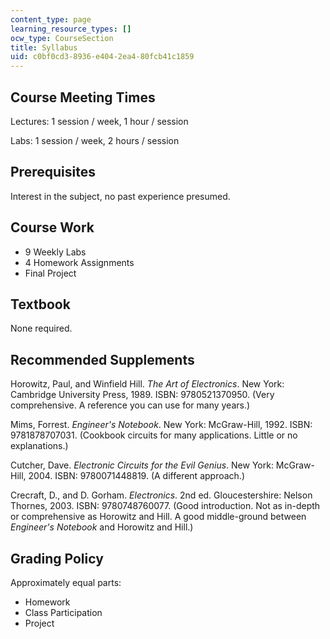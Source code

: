 ```yaml
---
content_type: page
learning_resource_types: []
ocw_type: CourseSection
title: Syllabus
uid: c0bf0cd3-8936-e404-2ea4-80fcb41c1859
---
```


Course Meeting Times
--------------------

Lectures: 1 session / week, 1 hour / session

Labs: 1 session / week, 2 hours / session

Prerequisites
-------------

Interest in the subject, no past experience presumed.

Course Work
-----------

*   9 Weekly Labs
*   4 Homework Assignments
*   Final Project

Textbook
--------

None required.

Recommended Supplements
-----------------------

Horowitz, Paul, and Winfield Hill. _The Art of Electronics_. New York: Cambridge University Press, 1989. ISBN: 9780521370950. (Very comprehensive. A reference you can use for many years.)

Mims, Forrest. _Engineer's Notebook_. New York: McGraw-Hill, 1992. ISBN: 9781878707031. (Cookbook circuits for many applications. Little or no explanations.)

Cutcher, Dave. _Electronic Circuits for the Evil Genius_. New York: McGraw-Hill, 2004. ISBN: 9780071448819. (A different approach.)

Crecraft, D., and D. Gorham. _Electronics_. 2nd ed. Gloucestershire: Nelson Thornes, 2003. ISBN: 9780748760077. (Good introduction. Not as in-depth or comprehensive as Horowitz and Hill. A good middle-ground between _Engineer's Notebook_ and Horowitz and Hill.)

Grading Policy
--------------

Approximately equal parts:

*   Homework
*   Class Participation
*   Project